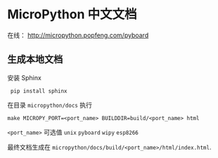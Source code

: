 MicroPython 中文文档
=========================

在线：
http://micropython.popfeng.com/pyboard

生成本地文档
------------

安装 Sphinx

     pip install sphinx

在目录 `micropython/docs` 执行

    make MICROPY_PORT=<port_name> BUILDDIR=build/<port_name> html

`<port_name>` 可选值 `unix` `pyboard` `wipy` `esp8266`

最终文档生成在 `micropython/docs/build/<port_name>/html/index.html`.
